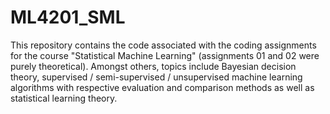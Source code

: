 # ML4201_SML
 This repository contains the code associated with the coding assignments for the course "Statistical Machine Learning" (assignments 01 and 02 were purely theoretical). Amongst others, topics include Bayesian decision theory, supervised / semi-supervised / unsupervised machine learning algorithms with respective evaluation and comparison methods as well as statistical learning theory.
